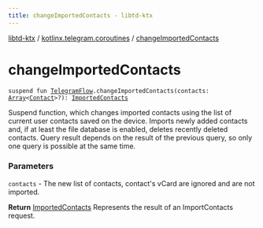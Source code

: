```yaml
---
title: changeImportedContacts - libtd-ktx
---
```


[libtd-ktx](../index.html) / [kotlinx.telegram.coroutines](index.html) / [changeImportedContacts](./change-imported-contacts.html)

# changeImportedContacts

`suspend fun `[`TelegramFlow`](../kotlinx.telegram.core/-telegram-flow/index.html)`.changeImportedContacts(contacts: `[`Array`](https://kotlinlang.org/api/latest/jvm/stdlib/kotlin/-array/index.html)`<`[`Contact`](https://tdlibx.github.io/td/docs/org/drinkless/td/libcore/telegram/TdApi/Contact.html)`>?): `[`ImportedContacts`](https://tdlibx.github.io/td/docs/org/drinkless/td/libcore/telegram/TdApi/ImportedContacts.html)

Suspend function, which changes imported contacts using the list of current user contacts saved
on the device. Imports newly added contacts and, if at least the file database is enabled, deletes
recently deleted contacts. Query result depends on the result of the previous query, so only one
query is possible at the same time.

### Parameters

`contacts` - The new list of contacts, contact's vCard are ignored and are not imported.

**Return**
[ImportedContacts](https://tdlibx.github.io/td/docs/org/drinkless/td/libcore/telegram/TdApi/ImportedContacts.html) Represents the result of an ImportContacts request.

